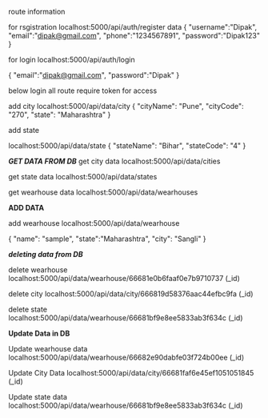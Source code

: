 route information

for rsgistration
localhost:5000/api/auth/register
data
{
        "username":"Dipak", 
        "email":"dipak@gmail.com", 
        "phone":"1234567891", 
        "password":"Dipak123"
}

for login
localhost:5000/api/auth/login

{
    "email":"dipak@gmail.com",
    "password":"Dipak"
}

below login all route require token for access

add city
localhost:5000/api/data/city
{
    "cityName": "Pune",
    "cityCode": "270",
    "state": "Maharashtra"
}

add state

localhost:5000/api/data/state
{
    "stateName": "Bihar",
    "stateCode": "4"
}


_____GET DATA FROM DB_____
get city data
localhost:5000/api/data/cities

get state data
localhost:5000/api/data/states

get wearhouse data
localhost:5000/api/data/wearhouses



________ADD DATA________ 

add wearhouse
localhost:5000/api/data/wearhouse

{
    "name": "sample",
    "state":"Maharashtra",
    "city": "Sangli"
}


_______deleting data from DB_______


delete wearhouse
localhost:5000/api/data/wearhouse/66681e0b6faaf0e7b9710737  (_id)

delete city
localhost:5000/api/data/city/666819d58376aac44efbc9fa  (_id)

delete state
localhost:5000/api/data/wearhouse/66681bf9e8ee5833ab3f634c  (_id)

__________Update Data in DB__________

Update wearhouse data
localhost:5000/api/data/wearhouse/66682e90dabfe03f724b00ee (_id)

Update City Data
localhost:5000/api/data/city/66681faf6e45ef1051051845 (_id)

Update state data
localhost:5000/api/data/wearhouse/66681bf9e8ee5833ab3f634c  (_id)